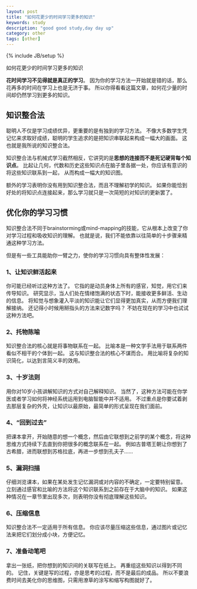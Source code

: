 ```yaml
---
layout: post
title: "如何花更少的时间学习更多的知识"
keywords: study
description: "good good study,day day up"
category: other
tags: [other]
---
```

{% include JB/setup %}

如何花更少的时间学习更多的知识

**花时间学习不见得就是真正的学习**。
因为你的学习方法一开始就是错的话，那么花再多的时间在学习上也是无济于事。
所以你得看看这篇文章，如何花少量的时间却仍然学习到更多的知识。 

## 知识整合法 

聪明人不仅是学习成绩优异，更重要的是有独到的学习方法。
不像大多数学生凭记忆来求取好成绩，聪明的学生追求的是把知识串联起来构成一幅大的画面。
这也就是我所说的知识整合法。 

知识整合法与机械式学习截然相反，它讲究的是**思想的连接而不是死记硬背每个知识点**。
比起让几何，代数和历史这些知识点在脑子里各据一处，你应该有意识的将这些知识联系到一起，
从而构成一幅大的知识图。 

额外的学习表明你没有用到知识整合法，而且不理解初学的知识。
如果你能恰到好处的将知识点连接起来，那么学习就只是一次简短的对知识的更新罢了。
 
## 优化你的学习习惯 

知识整合法不同于brainstorming或mind-mapping的技能，它从根本上改变了你对学习过程和吸收知识的理解。
也就是说，我们不能依靠以往简单的十步骤来精通这种学习方法。

但是有一些工具能助你一臂之力，使你的学习习惯向具有整体性发展：

### 1、让知识鲜活起来

你可能已经听过这种方法了。
它指的是动员身体上所有的感官，知觉，用它们来传导知识。
研究显示，当人们处在情绪饱满的状态下时，能接收更多鲜活、生动的信息。
将知觉与想象灌入平淡的知识能让它们显得更加真实，从而方便我们理解接纳。
还记得小时候用掰指头的方法来记数字吗？
不妨在现在的学习中也试试这种方法吧。

### 2、托物陈喻

知识整合法的核心就是将事物联系在一起。
比喻本是一种文学手法用于联系两件看似不相干的个体到一起。
这与知识整合法的核心不谋而合。
用比喻将复杂的知识简化，以达到言简义丰的效用。

### 3、十岁法则

用你对10岁小孩讲解知识的方式对自己解释知识。
当然了，这种方法可能在你学医或者学习如何将神经系统运用到电脑智能中并不适用。
不过重点是你要试着剥去那层复杂的外壳，让知识以最原始，最简单的形式呈现在我们面前。

### 4、“回到过去”

把课本拿开，开始随意的想一个概念，然后由它联想到之前学的某个概念，将这种思维方式持续下去直到你把很多的概念联系在一起。
例如古普塔王朝让你想到了古希腊，进而联想到苏格拉底，再进一步想到孔夫子……

### 5、漏洞扫描

仔细浏览课本，如果在某处发生记忆漏洞或对内容的不确定，一定要特别留意。
立刻通过感官和比喻的方法将这个知识联系到之前存在于大脑中的知识。
如果这种情况在一章节里出现多次，则表明你没有彻底理解这些知识。

### 6、压缩信息

知识整合法不一定适用于所有信息。
你应该尽量压缩这些信息，通过图片或记忆法来把它们划分成小块，方便记忆。

### 7、准备动笔吧

拿出一张纸，把你想到的知识间的关联写在纸上。
再重组这些知识以得到不同的。
记住，关键是写的过程，亦是思考的过程，而不是最后的成品。
所以不要浪费时间去美化你的思维图，只需用潦草的涂写和缩写构图就好了。
